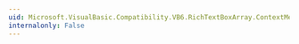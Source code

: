 ```yaml
---
uid: Microsoft.VisualBasic.Compatibility.VB6.RichTextBoxArray.ContextMenuStripChanged
internalonly: False
---
```


